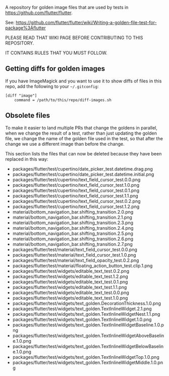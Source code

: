 A repository for golden image files that are used by tests in https://github.com/flutter/flutter.

See: https://github.com/flutter/flutter/wiki/Writing-a-golden-file-test-for-package%3Aflutter

PLEASE READ THAT WIKI PAGE BEFORE CONTRIBUTING TO THIS REPOSITORY.

IT CONTAINS RULES THAT YOU MUST FOLLOW.

## Getting diffs for golden images

If you have ImageMagick and you want to use it to show diffs of files
in this repo, add the following to your `~/.gitconfig`:

```
[diff "image"]
    command = /path/to/this/repo/diff-images.sh
```

## Obsolete files

To make it easier to land multiple PRs that change the goldens in
parallel, when we change the result of a test, rather than just
updating the golden file, we change the name of the golden file
used in the test, so that after the change we use a different
image than before the change.

This section lists the files that can now be deleted because
they have been replaced in this way:

- packages/flutter/test/cupertino/date_picker_test.datetime.drag.png	
- packages/flutter/test/cupertino/date_picker_test.datetime.initial.png
- packages/flutter/test/cupertino/text_field_cursor_test.0.0.png
- packages/flutter/test/cupertino/text_field_cursor_test.1.0.png
- packages/flutter/test/cupertino/text_field_cursor_test.0.1.png
- packages/flutter/test/cupertino/text_field_cursor_test.1.1.png
- packages/flutter/test/cupertino/text_field_cursor_test.0.2.png
- packages/flutter/test/cupertino/text_field_cursor_test.1.2.png
- material/bottom_navigation_bar.shifting_transition.2.0.png
- material/bottom_navigation_bar.shifting_transition.2.1.png
- material/bottom_navigation_bar.shifting_transition.2.3.png
- material/bottom_navigation_bar.shifting_transition.2.4.png
- material/bottom_navigation_bar.shifting_transition.2.5.png
- material/bottom_navigation_bar.shifting_transition.2.6.png
- material/bottom_navigation_bar.shifting_transition.2.7.png
- packages/flutter/test/material/text_field_cursor_test.0.0.png
- packages/flutter/test/material/text_field_cursor_test.1.0.png
- packages/flutter/test/material/text_field_opacity_test.0.2.png
- packages/flutter/test/material/floating_action_button_test.clip.1.png
- packages/flutter/test/widgets/editable_text_test.0.2.png
- packages/flutter/test/widgets/editable_text_test.1.2.png
- packages/flutter/test/widgets/editable_text_test.0.1.png
- packages/flutter/test/widgets/editable_text_test.1.1.png
- packages/flutter/test/widgets/editable_text_test.0.0.png
- packages/flutter/test/widgets/editable_text_test.1.0.png
- packages/flutter/test/widgets/text_golden.DecorationThickness.1.0.png
- packages/flutter/test/widgets/text_golden.TextInlineWidget.2.1.png
- packages/flutter/test/widgets/text_golden.TextInlineWidgetNest.1.1.png
- packages/flutter/test/widgets/text_golden.TextInlineWidget.1.0.png
- packages/flutter/test/widgets/text_golden.TextInlineWidgetBaseline.1.0.png
- packages/flutter/test/widgets/text_golden.TextInlineWidgetAboveBaseline.1.0.png
- packages/flutter/test/widgets/text_golden.TextInlineWidgetBelowBaseline.1.0.png
- packages/flutter/test/widgets/text_golden.TextInlineWidgetTop.1.0.png
- packages/flutter/test/widgets/text_golden.TextInlineWidgetMiddle.1.0.png
